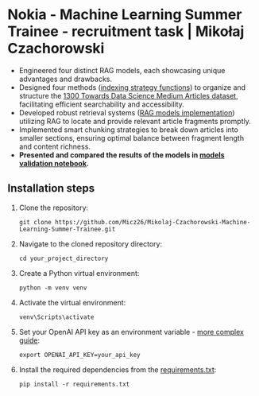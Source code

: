 # Nokia - Machine Learning Summer Trainee - recruitment task | Mikołaj Czachorowski

- Engineered four distinct RAG models, each showcasing unique advantages and drawbacks.
- Designed four methods ([indexing strategy functions](source/index_utils.py)) to organize and structure the [1300 Towards Data Science Medium Articles dataset](https://www.kaggle.com/datasets/meruvulikith/1300-towards-datascience-medium-articles-dataset), facilitating efficient searchability and accessibility.
- Developed robust retrieval systems ([RAG models implementation](source/rag_model.py)) utilizing RAG to locate and provide relevant article fragments promptly.
- Implemented smart chunking strategies to break down articles into smaller sections, ensuring optimal balance between fragment length and content richness.
- **Presented and compared the results of the models in [models validation notebook](notebooks/model_validation.ipynb).**

## Installation steps

1. Clone the repository:
    
    ```
    git clone https://github.com/Micz26/Mikolaj-Czachorowski-Machine-Learning-Summer-Trainee.git
    ```

2. Navigate to the cloned repository directory:
    ```
    cd your_project_directory
    ```

3. Create a Python virtual environment:
    ```
    python -m venv venv
    ```
4. Activate the virtual environment:

    ```
    venv\Scripts\activate
    ```
5. Set your OpenAI API key as an environment variable - [more complex guide](https://docs.llamaindex.ai/en/stable/getting_started/starter_example/):
    ```
    export OPENAI_API_KEY=your_api_key
    ```
6. Install the required dependencies from the [requirements.txt](requirements.txt):
   ```
   pip install -r requirements.txt
   ```

